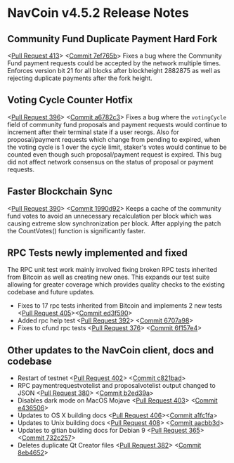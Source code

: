 # NavCoin v4.5.2 Release Notes

## Community Fund Duplicate Payment Hard Fork
<[Pull Request 413](https://github.com/navcoin/navcoin-core/pull/413)> 
<[Commit 7ef765b](https://github.com/navcoin/navcoin-core/commit/7ef765bf05802d491a6be8b8ea781e33f9c5aa4f)>
Fixes a bug where the Community Fund payment requests could be accepted by the network multiple times. Enforces version bit 21 for all blocks after blockheight 2882875 as well as rejecting duplicate payments after the fork height.

## Voting Cycle Counter Hotfix
<[Pull Request 396](https://github.com/navcoin/navcoin-core/pull/396)> 
<[Commit a6782c3](https://github.com/navcoin/navcoin-core/commit/a6782c3be14444433b8a2b9abeac9aef7151331d)>
Fixes a bug where the `votingCycle` field of community fund proposals and payment requests would continue to increment after their terminal state if a user reorgs. Also for proposal/payment requests which change from pending to expired, when the voting cycle is 1 over the cycle limit, staker's votes would continue to be counted even though such proposal/payment request is expired. This bug did not affect network consensus on the status of proposal or payment requests.

## Faster Blockchain Sync
<[Pull Request 390](https://github.com/navcoin/navcoin-core/pull/390)> 
<[Commit 1990d92](https://github.com/navcoin/navcoin-core/commit/1990d929f216e69efa96484b31d3e65ff4196aee)>
Keeps a cache of the community fund votes to avoid an unnecessary recalculation per block which was causing extreme slow synchronization per block. After applying the patch the CountVotes() function is significantly faster.

## RPC Tests newly implemented and fixed
The RPC unit test work mainly involved fixing broken RPC tests inherited from Bitcoin as well as creating new ones. This expands our test suite allowing for greater coverage which provides quality checks to the existing codebase and future updates.

- Fixes to 17 rpc tests inherited from Bitcoin and implements 2 new tests <[Pull Request 405](https://github.com/navcoin/navcoin-core/pull/405)><[Commit ed3f590](https://github.com/navcoin/navcoin-core/commit/ed3f590ad8d1b25bfdc6caee153a9372c8180cb6)>
- Added rpc help test <[Pull Request 392](https://github.com/navcoin/navcoin-core/pull/392)> <[Commit 6707a98](https://github.com/navcoin/navcoin-core/commit/6707a98f4788251fdc5afcea914a456f38926349)>
- Fixes to cfund rpc tests <[Pull Request 376](https://github.com/navcoin/navcoin-core/pull/376)> <[Commit 6f157e4](https://github.com/navcoin/navcoin-core/commit/6f157e4ba2c92f3f038798baa30eb0aaa563b43d)>

## Other updates to the NavCoin client, docs and codebase
- Restart of testnet <[Pull Request 402](https://github.com/navcoin/navcoin-core/pull/402)> <[Commit c821bad](https://github.com/navcoin/navcoin-core/commit/c821badee5bfc4910671e37680b731ce52aadd6e)>
- RPC paymentrequestvotelist and proposalvotelist output changed to JSON <[Pull Request 380](https://github.com/navcoin/navcoin-core/pull/380)> <[Commit b2ed39a](https://github.com/navcoin/navcoin-core/commit/b2ed39a45d190b06b25eb404c02b4c8a3c90f5a7)>
- Disables dark mode on MacOS Mojave <[Pull Request 403](https://github.com/navcoin/navcoin-core/pull/403)> <[Commit e436506](https://github.com/navcoin/navcoin-core/commit/e4365060007ae08b17fe2de99971677c7d32ce11)>
- Updates to OS X building docs <[Pull Request 406](https://github.com/navcoin/navcoin-core/pull/406)><[Commit a1fc1fa](https://github.com/navcoin/navcoin-core/commit/a1fc1fa19fcb07194b5955a3a18e6fd5d4f81170)>
- Updates to Unix building docs <[Pull Request 408](https://github.com/navcoin/navcoin-core/pull/408)> <[Commit aacbb3d](https://github.com/navcoin/navcoin-core/commit/aacbb3dfc51374da649274754d2fec44dc27b342)>
- Updates to gitian building docs for Debian 9 <[Pull Request 365](https://github.com/navcoin/navcoin-core/pull/365)> <[Commit 732c257](https://github.com/navcoin/navcoin-core/commit/732c257b8a3c9c439c9fef9be7cbb726db118018)>
- Deletes duplicate Qt Creator files <[Pull Request 382](https://github.com/navcoin/navcoin-core/pull/382)> <[Commit 8eb4652](https://github.com/navcoin/navcoin-core/commit/8eb4652cb9e35524a8449cf4ef1645af47e435ba)>
